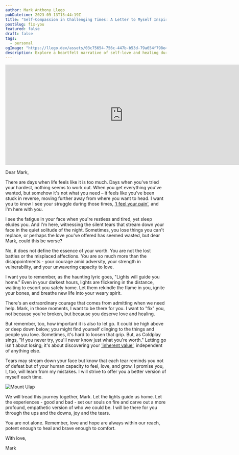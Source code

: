 ```yaml
---
author: Mark Anthony Llego
pubDatetime: 2023-09-13T15:44:19Z
title: "Self-Compassion in Challenging Times: A Letter to Myself Inspired by Coldplay's 'Fix You'"
postSlug: fix-you
featured: false
draft: false
tags:
  - personal
ogImage: "https://llego.dev/assets/03c75654-756c-447b-b53d-79a654f798e4.jpg"
description: Explore a heartfelt narrative of self-love and healing during difficult times, representing the struggles and triumphs inherent to the human experience. This personal letter, inspired by Coldplay's 'Fix You', underscores the importance of self-kindness and resilience amidst adversity.
---
```


<div class="video-container">
  <iframe width="736" height="315" src="https://www.youtube.com/embed/k4V3Mo61fJM?si=vBFh74lKcfLEBFLE" title="YouTube video player" frameborder="0" allow="accelerometer; autoplay; clipboard-write; encrypted-media; gyroscope; picture-in-picture; web-share" allowfullscreen></iframe>
</div>

Dear Mark,

There are days when life feels like it is too much. Days when you've tried your hardest, nothing seems to work out. When you get everything you've wanted, but somehow it's not what you need – it feels like you've been stuck in reverse, moving further away from where you want to head. I want you to know I see your struggle during those times, ['I feel your pain'](https://llego.dev/posts/kidrock-only-god-knows-why/), and I'm here with you.

I see the fatigue in your face when you're restless and tired, yet sleep eludes you. And I'm here, witnessing the silent tears that stream down your face in the quiet solitude of the night. Sometimes, you lose things you can't replace, or perhaps the love you've offered has seemed wasted, but dear Mark, could this be worse?

No, it does not define the essence of your worth. You are not the lost battles or the misplaced affections. You are so much more than the disappointments - your courage amid adversity, your strength in vulnerability, and your unwavering capacity to love.

I want you to remember, as the haunting lyric goes, "Lights will guide you home." Even in your darkest hours, lights are flickering in the distance, waiting to escort you safely home. Let them rekindle the flame in you, ignite your bones, and breathe new life into your weary spirit.

There's an extraordinary courage that comes from admitting when we need help. Mark, in those moments, I want to be there for you. I want to "fix" you, not because you're broken, but because you deserve love and healing.

But remember, too, how important it is also to let go. It could be high above or deep down below; you might find yourself clinging to the things and people you love. Sometimes, it's hard to loosen that grip. But, as Coldplay sings, "If you never try, you'll never know just what you're worth." Letting go isn't about losing; it's about discovering your ['inherent value'](https://llego.dev/posts/echoes-evolution-dance-inner-demons/), independent of anything else.

Tears may stream down your face but know that each tear reminds you not of defeat but of your human capacity to feel, love, and grow. I promise you, I, too, will learn from my mistakes. I will strive to offer you a better version of myself each time.

![Mount Ulap](https://llego.dev/assets/Wn97f254fsTocEgkmD9wBsw.jpg)

We will tread this journey together, Mark. Let the lights guide us home. Let the experiences - good and bad - set our souls on fire and carve out a more profound, empathetic version of who we could be. I will be there for you through the ups and the downs, joy and the tears.

You are not alone. Remember, love and hope are always within our reach, potent enough to heal and brave enough to comfort.

With love,

Mark
